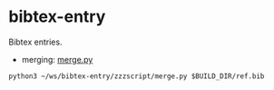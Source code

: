 # bibtex-entry
Bibtex entries.

* merging: [merge.py](zzzscript/merge.py)
```
python3 ~/ws/bibtex-entry/zzzscript/merge.py $BUILD_DIR/ref.bib
```
